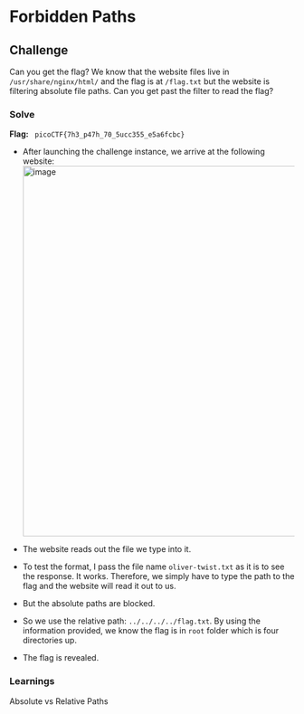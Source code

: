 # Forbidden Paths

## Challenge
Can you get the flag? We know that the website files live in `/usr/share/nginx/html/` and the flag is at `/flag.txt` but the website is filtering absolute file paths. Can you get past the filter to read the flag?

### Solve
**Flag:** ` picoCTF{7h3_p47h_70_5ucc355_e5a6fcbc}`

- After launching the challenge instance, we arrive at the following website:
  <img width="1048" height="655" alt="image" src="https://github.com/user-attachments/assets/36f4991a-35d6-412f-89c1-690b25c00492" />

- The website reads out the file we type into it.
- To test the format, I pass the file name `oliver-twist.txt` as it is to see the response. It works. Therefore, we simply have to type the path to the flag and the website will read it out to us.
- But the absolute paths are blocked.
- So we use the relative path: `../../../../flag.txt`. By using the information provided, we know the flag is in `root` folder which is four directories up.
- The flag is revealed.

### Learnings
Absolute vs Relative Paths
